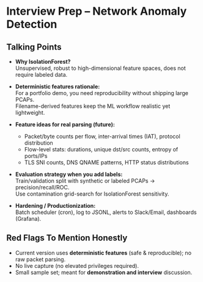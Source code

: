 # Interview Prep – Network Anomaly Detection

## Talking Points
- **Why IsolationForest?**  
  Unsupervised, robust to high-dimensional feature spaces, does not require labeled data.

- **Deterministic features rationale:**  
  For a portfolio demo, you need reproducibility without shipping large PCAPs.  
  Filename-derived features keep the ML workflow realistic yet lightweight.

- **Feature ideas for real parsing (future):**  
  - Packet/byte counts per flow, inter-arrival times (IAT), protocol distribution  
  - Flow-level stats: durations, unique dst/src counts, entropy of ports/IPs  
  - TLS SNI counts, DNS QNAME patterns, HTTP status distributions

- **Evaluation strategy when you add labels:**  
  Train/validation split with synthetic or labeled PCAPs → precision/recall/ROC.  
  Use contamination grid-search for IsolationForest sensitivity.

- **Hardening / Productionization:**  
  Batch scheduler (cron), log to JSONL, alerts to Slack/Email, dashboards (Grafana).

## Red Flags To Mention Honestly
- Current version uses **deterministic features** (safe & reproducible); no raw packet parsing.  
- No live capture (no elevated privileges required).  
- Small sample set; meant for **demonstration and interview** discussion.

